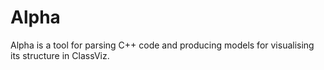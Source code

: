 # Alpha
Alpha is a tool for parsing C++ code and producing models for visualising its structure in ClassViz.